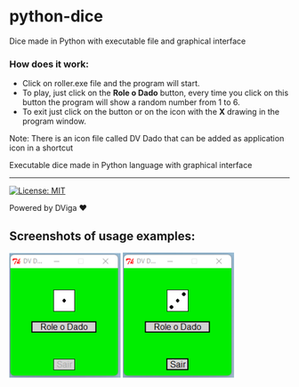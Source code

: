 # python-dice
 Dice made in Python with executable file and graphical interface
 
### How does it work:
* Click on roller.exe file and the program will start.
* To play, just click on the **Role o Dado** button, every time you click on this button the program will show a random number from 1 to 6.
* To exit just click on the <exit> button or on the icon with the **X** drawing in the program window.
 
 Note: There is an icon file called DV Dado that can be added as application icon in a shortcut

Executable dice made in Python language with graphical interface

---
[![License: MIT](https://img.shields.io/badge/License-MIT-yellow.svg)](https://opensource.org/licenses/MIT)

Powered by DViga ❤️

## Screenshots of usage examples:

<img src="img/1.png" alt="First Screenshot" width="200em"> <img src="img/2.png" alt="Second Screenshot" width="200em">
